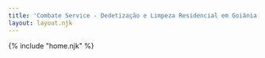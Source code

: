 ```yaml
---
title: 'Combate Service - Dedetização e Limpeza Residencial em Goiânia'
layout: layout.njk
---
```


{% include "home.njk" %}